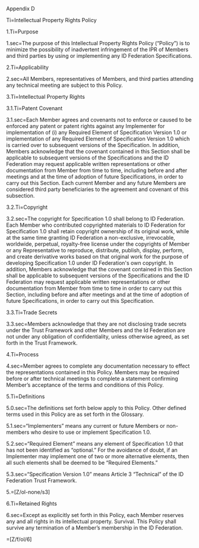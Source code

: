 Appendix D

Ti=Intellectual Property Rights Policy

1.Ti=Purpose

1.sec=The purpose of this Intellectual Property Rights Policy (“Policy”) is to minimize the possibility of inadvertent infringement of the IPR of Members and third parties by using or implementing any ID Federation Specifications.

2.Ti=Applicability

2.sec=All Members, representatives of Members, and third parties attending any technical meeting are subject to this Policy.

3.Ti=Intellectual Property Rights

3.1.Ti=Patent Covenant

3.1.sec=Each Member agrees and covenants not to enforce or caused to be enforced any patent or patent rights against any Implementer for implementation of (i) any Required Element of Specification Version 1.0 or implementation of any Required Element of Specification Version 1.0 which is carried over to subsequent versions of the Specification. In addition, Members acknowledge that the covenant contained in this Section shall be applicable to subsequent versions of the Specifications and the ID Federation may request applicable written representations or other documentation from Member from time to time, including before and after meetings and at the time of adoption of future Specifications, in order to carry out this Section. Each current Member and any future Members are considered third party beneficiaries to the agreement and covenant of this subsection.

3.2.Ti=Copyright

3.2.sec=The copyright for Specification 1.0 shall belong to ID Federation. Each Member who contributed copyrighted materials to ID Federation for Specification 1.0 shall retain copyright ownership of its original work, while at the same time granting ID Federation a non-exclusive, irrevocable, worldwide, perpetual, royalty-free license under the copyrights of Member or any Representative to reproduce, distribute, publish, display, perform, and create derivative works based on that original work for the purpose of developing Specification 1.0 under ID Federation's own copyright. In addition, Members acknowledge that the covenant contained in this Section shall be applicable to subsequent versions of the Specifications and the ID Federation may request applicable written representations or other documentation from Member from time to time in order to carry out this Section, including before and after meetings and at the time of adoption of future Specifications, in order to carry out this Specification.

3.3.Ti=Trade Secrets

3.3.sec=Members acknowledge that they are not disclosing trade secrets under the Trust Framework and other Members and the Id Federation are not under any obligation of confidentiality, unless otherwise agreed, as set forth in the Trust Framework.

4.Ti=Process

4.sec=Member agrees to complete any documentation necessary to effect the representations contained in this Policy. Members may be required before or after technical meetings to complete a statement confirming Member’s acceptance of the terms and conditions of this Policy.

5.Ti=Definitions

5.0.sec=The definitions set forth below apply to this Policy. Other defined terms used in this Policy are as set forth in the Glossary.

5.1.sec=“Implementers” means any current or future Members or non-members who desire to use or implement Specification 1.0.

5.2.sec=“Required Element” means any element of Specification 1.0 that has not been identified as “optional.” For the avoidance of doubt, if an Implementer may implement one of two or more alternative elements, then all such elements shall be deemed to be “Required Elements.”

5.3.sec=“Specification Version 1.0” means Article 3 “Technical” of the ID Federation Trust Framework.

5.=[Z/ol-none/s3]

6.Ti=Retained Rights

6.sec=Except as explicitly set forth in this Policy, each Member reserves any and all rights in its intellectual property.
Survival. This Policy shall survive any termination of a Member’s membership in the ID Federation.

=[Z/f/ol/6]
